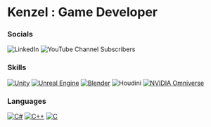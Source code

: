# Kenzel : Game Developer

### Socials
![LinkedIn](https://img.shields.io/badge/LinkedIn-074c91?style=for-the-badge&logo=linkedin)
![YouTube Channel Subscribers](https://img.shields.io/youtube/channel/subscribers/UCxmsySbe12LYAMnIzT9wCJA?style=for-the-badge&logo=youtube&label=YouTube)

### Skills
[![Unity](https://img.shields.io/badge/unity-white.svg?style=for-the-badge&logo=unity&logoColor=black)](https://img.shields.io/badge/unity-%23000000.svg?style=for-the-badge&logo=unity&logoColor=white)
[![Unreal Engine](https://img.shields.io/badge/unreal_engine-%23313131.svg?style=for-the-badge&logo=unrealengine&logoColor=white)](https://img.shields.io/badge/unrealengine-%23313131.svg?style=for-the-badge&logo=unrealengine&logoColor=white)
[![Blender](https://img.shields.io/badge/blender-%23F5792A.svg?style=for-the-badge&logo=blender&logoColor=white)](https://img.shields.io/badge/blender-%23F5792A.svg?style=for-the-badge&logo=blender&logoColor=white)
![Houdini](https://img.shields.io/badge/Houdini-white?style=for-the-badge&logo=houdini)
[![NVIDIA Omniverse](https://img.shields.io/badge/NVIDIA_Omniverse-%2376B900.svg?style=for-the-badge&logo=nVIDIA&logoColor=white)](https://img.shields.io/badge/nVIDIA-%2376B900.svg?style=Social&logo=nVIDIA&logoColor=white)

### Languages
[![C#](https://img.shields.io/badge/c%23-%23239120.svg?style=for-the-badge&logo=csharp&logoColor=white)](https://www.sololearn.com/Certificate/CT-OY0XST1U/jpg)
[![C++](https://img.shields.io/badge/c++-%2300599C.svg?style=for-the-badge&logo=c%2B%2B&logoColor=white)](https://www.sololearn.com/Certificate/CT-5RVYYRAN/jpg)
[![C](https://img.shields.io/badge/c-%2300599C.svg?style=for-the-badge&logo=c&logoColor=white)](https://www.sololearn.com/en/certificates/CT-TURS22C1)


<!--
**KenzKD/KenzKD** is a ✨ _special_ ✨ repository because its `README.md` (this file) appears on your GitHub profile.

Here are some ideas to get you started:

- 🔭 I’m currently working on ...
- 🌱 I’m currently learning ...
- 👯 I’m looking to collaborate on ...
- 🤔 I’m looking for help with ...
- 💬 Ask me about ...
- 📫 How to reach me: ...
- 😄 Pronouns: ...
- ⚡ Fun fact: ...
-->
